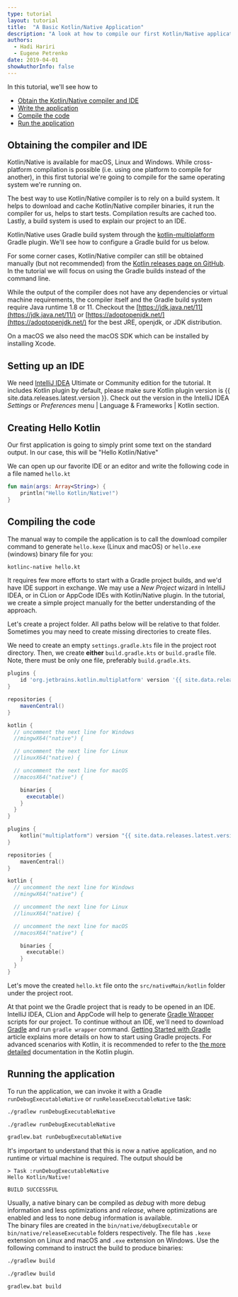 ```yaml
---
type: tutorial
layout: tutorial
title:  "A Basic Kotlin/Native Application"
description: "A look at how to compile our first Kotlin/Native application"
authors: 
  - Hadi Hariri
  - Eugene Petrenko 
date: 2019-04-01
showAuthorInfo: false
---
```



In this tutorial, we'll see how to

* [Obtain the Kotlin/Native compiler and IDE](#obtaining-the-compiler)
* [Write the application](#creating-hello-kotlin)
* [Compile the code](#compiling-the-code)
* [Run the application](#running-the-application)


## Obtaining the compiler and IDE
<a name="obtaining-the-compiler"></a>

Kotlin/Native is available for macOS, Linux and Windows. While cross-platform compilation is possible
(i.e. using one platform to compile for another), in this first tutorial
we're going to compile for the same operating system we're running on. 

The best way to use Kotlin/Native compiler is to rely on a build system.
It helps to download and cache Kotlin/Native compiler binaries,
it run the compiler for us, helps to start tests. Compilation results are cached too.
Lastly, a build system is used to explain our project to an IDE.

Kotlin/Native uses Gradle build system through the
[kotlin-multiplatform](/docs/reference/building-mpp-with-gradle.html) Gradle plugin.
We'll see how to configure a Gradle build for us below.

For some corner cases, Kotlin/Native compiler can still be obtained manually (but not recommended) from the
[Kotlin releases page on GitHub](https://github.com/JetBrains/kotlin/releases).
In the tutorial we will focus on using the Gradle builds instead of the command line. 

While the output of the compiler does not have any dependencies or virtual machine requirements,
the compiler itself and the Gradle build system require Java runtime 1.8 or 11. Checkout the 
[https://jdk.java.net/11](https://jdk.java.net/11/) or [https://adoptopenjdk.net/](https://adoptopenjdk.net/)
for the best JRE, openjdk, or JDK distribution.

On a macOS we also need the macOS SDK which can be installed by installing Xcode.

## Setting up an IDE

We need [IntelliJ IDEA](https://jetbrains.com/idea) Ultimate or Community edition for the tutorial.
It includes Kotlin plugin by default, please make sure Kotlin plugin version is {{ site.data.releases.latest.version }}.
Check out the version in the IntelliJ IDEA _Settings_ or _Preferences_ menu | Language & Frameworks | Kotlin section.

## Creating Hello Kotlin

Our first application is going to simply print some text on the standard output. In our case, this will be "Hello Kotlin/Native"
 
We can open up our favorite IDE or an editor and write the following code in a file named `hello.kt` 

<div class="sample" markdown="1" theme="idea" data-highlight-only>

```kotlin
fun main(args: Array<String>) {
    println("Hello Kotlin/Native!")
}
```
</div>

## Compiling the code 

The manual way to compile the application is to call the download compiler command to generate
`hello.kexe` (Linux and macOS) or `hello.exe` (windows)
binary file for you:

```bash
kotlinc-native hello.kt
```

It requires few more efforts to start with a Gradle project builds, and we'd have IDE support in exchange.
We may use a _New Project_ wizard in IntelliJ IDEA, or in CLion or AppCode IDEs with Kotlin/Native plugin.
In the tutorial, we create a simple project manually for the better understanding of the approach.

Let's create a project folder. All paths below will be relative to that folder. Sometimes
you may need to create missing directories to create files.

We need to create an empty `settings.gradle.kts` file in the project root directory. Then, we
create **either** `build.gradle.kts` or `build.gradle` file. Note, there must be only one file, preferably
`build.gradle.kts`. 

<div class="multi-language-sample" data-lang="groovy">
<div class="sample" markdown="1" theme="idea" mode='groovy'>

```groovy
plugins {
    id 'org.jetbrains.kotlin.multiplatform' version '{{ site.data.releases.latest.version }}'
}

repositories {
    mavenCentral()
}

kotlin {
  // uncomment the next line for Windows  
  //mingwX64("native") {

  // uncomment the next line for Linux 
  //linuxX64("native) { 

  // uncomment the next line for macOS
  //macosX64("native") {

    binaries {
      executable()
    }
  }
}
```

</div>
</div>

<div class="multi-language-sample" data-lang="kotlin">
<div class="sample" markdown="1" theme="idea" mode='kotlin' data-highlight-only>

```kotlin
plugins {
    kotlin("multiplatform") version "{{ site.data.releases.latest.version }}"
}

repositories {
    mavenCentral()
}

kotlin {
  // uncomment the next line for Windows  
  //mingwX64("native") {

  // uncomment the next line for Linux 
  //linuxX64("native) { 

  // uncomment the next line for macOS
  //macosX64("native") {

    binaries {
      executable()
    }
  }
}
```
</div>
</div>

Let's move the created `hello.kt` file onto the `src/nativeMain/kotlin` folder under the project
root.

At that point we the Gradle project that is ready to be opened in an IDE.
IntelliJ IDEA, CLion and AppCode will help to generate
[Gradle Wrapper](https://docs.gradle.org/current/userguide/gradle_wrapper.html)
scripts for our project. To continue without an IDE, we'll need to download 
[Gradle](https://gradle.org) and run `gradle wrapper` command.
[Getting Started with Gradle](https://docs.gradle.org/current/userguide/getting_started.html) article
explains more details on how to start using Gradle projects.
For advanced scenarios with Kotlin, it is recommended to refer to the
[the more detailed](/docs/reference/building-mpp-with-gradle.html#setting-up-a-multiplatform-project)
documentation in the Kotlin plugin.


## Running the application

To run the application, we can invoke it with a Gradle `runDebugExecutableNative` or
`runReleaseExecutableNative` task:
<div class="multi-os-sample" data-os="linux">
<div class="sample" markdown="1" theme="idea" mode='bash' data-highlight-only>

```bash
./gradlew runDebugExecutableNative
```
</div>
</div>

<div class="multi-os-sample" data-os="macOS">
<div class="sample" markdown="1" theme="idea" mode='bash' data-highlight-only>

```bash
./gradlew runDebugExecutableNative
```
</div>
</div>

<div class="multi-os-sample" data-os="windows">
<div class="sample" markdown="1" theme="idea" mode='bash' data-highlight-only>

```bash
gradlew.bat runDebugExecutableNative
```
</div>
</div>

It's important to understand that this is now a native application, and no runtime or virtual machine
is required. The output should be

```
> Task :runDebugExecutableNative
Hello Kotlin/Native!

BUILD SUCCESSFUL
```

Usually, a native binary can be compiled as _debug_ with more debug information and less optimizations and _release_,
where optimizations are enabled and less to none debug information is available.  
The binary files are created in the `bin/native/debugExecutable` or `bin/native/releaseExecutable`
folders respectively. The file has `.kexe` extension on Linux and macOS and `.exe` extension on Windows. Use the following command
to instruct the build to produce binaries:

<div class="multi-os-sample" data-os="linux">
<div class="sample" markdown="1" theme="idea" mode='bash' data-highlight-only>

```bash
./gradlew build
```
</div>
</div>

<div class="multi-os-sample" data-os="macOS">
<div class="sample" markdown="1" theme="idea" mode='bash' data-highlight-only>

```bash
./gradlew build
```
</div>
</div>

<div class="multi-os-sample" data-os="windows">
<div class="sample" markdown="1" theme="idea" mode='bash' data-highlight-only>

```bash
gradlew.bat build
```
</div>
</div>

